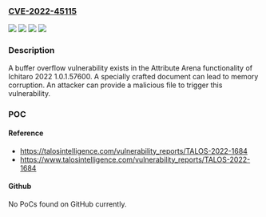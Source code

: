 ### [CVE-2022-45115](https://cve.mitre.org/cgi-bin/cvename.cgi?name=CVE-2022-45115)
![](https://img.shields.io/static/v1?label=Product&message=Ichitaro&color=blue)
![](https://img.shields.io/static/v1?label=Version&message=1.0.1.57600%20&color=brightgreen)
![](https://img.shields.io/static/v1?label=Version&message=2022%201.0.1.57600%20&color=brightgreen)
![](https://img.shields.io/static/v1?label=Vulnerability&message=CWE-122%3A%20Heap-based%20Buffer%20Overflow&color=brightgreen)

### Description

A buffer overflow vulnerability exists in the Attribute Arena functionality of Ichitaro 2022 1.0.1.57600. A specially crafted document can lead to memory corruption. An attacker can provide a malicious file to trigger this vulnerability.

### POC

#### Reference
- https://talosintelligence.com/vulnerability_reports/TALOS-2022-1684
- https://www.talosintelligence.com/vulnerability_reports/TALOS-2022-1684

#### Github
No PoCs found on GitHub currently.

